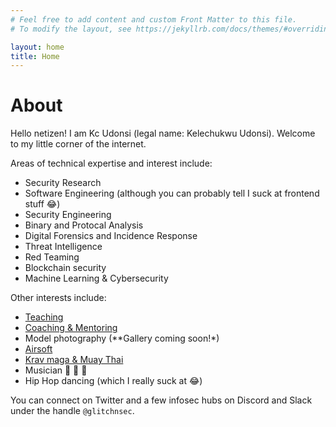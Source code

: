 ```yaml
---
# Feel free to add content and custom Front Matter to this file.
# To modify the layout, see https://jekyllrb.com/docs/themes/#overriding-theme-defaults

layout: home
title: Home
---
```


# About

Hello netizen! I am Kc Udonsi (legal name: Kelechukwu Udonsi). Welcome to my little corner of the internet.

Areas of technical expertise and interest include: 

- Security Research
- Software Engineering (although you can probably tell I suck at frontend stuff 😂)
- Security Engineering
- Binary and Protocal Analysis
- Digital Forensics and Incidence Response
- Threat Intelligence
- Red Teaming
- Blockchain security
- Machine Learning & Cybersecurity

Other interests include:

- [Teaching](courses/)
- [Coaching & Mentoring](services/mentor.html)
- Model photography (**Gallery coming soon!*)
- [Airsoft](https://www.siegeairsoft.com/)
- [Krav maga & Muay Thai](https://emakravmaga.ca/)
- Musician 🎹 🎸 🥁
- Hip Hop dancing (which I really suck at 😂)

You can connect on Twitter and a few infosec hubs on Discord and Slack under the handle `@glitchnsec`.
